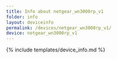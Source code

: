 ```yaml
---
title: Info about netgear_wn3000rp_v1
folder: info
layout: deviceinfo
permalink: /devices/netgear_wn3000rp_v1/
device: netgear_wn3000rp_v1
---
```

{% include templates/device_info.md %}
